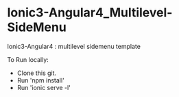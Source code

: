# Ionic3-Angular4_Multilevel-SideMenu
Ionic3-Angular4 : multilevel sidemenu template

To Run locally:

<ul><li>Clone this git.</li>
<li>Run 'npm install'</li>
<li>Run 'ionic serve -l'</li></ul>
